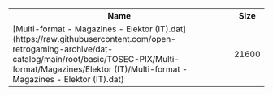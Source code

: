 <table>
<tr><th>Name</th><th>Size</th></tr>
<tr><td>[Multi-format - Magazines - Elektor (IT).dat](https://raw.githubusercontent.com/open-retrogaming-archive/dat-catalog/main/root/basic/TOSEC-PIX/Multi-format/Magazines/Elektor (IT)/Multi-format - Magazines - Elektor (IT).dat)</td><td>21600</td></tr>
</table>
